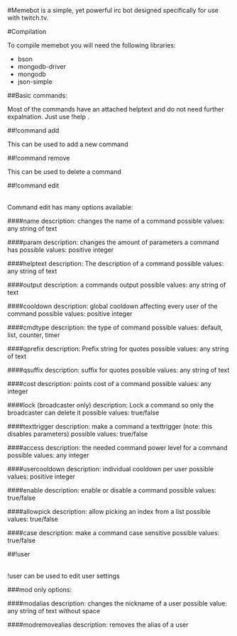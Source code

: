 
#Memebot is a simple, yet powerful irc bot designed specifically for use with twitch.tv.

#Compilation

To compile memebot you will need the following libraries:

- bson
- mongodb-driver
- mongodb
- json-simple

##Basic commands:

Most of the commands have an attached helptext and do not need further expalnation. Just use !help <command>.

##!command add <command> <output>

This can be used to add a new command

##!command remove <command>

This can be used to delete a command

##!command edit <command> <option> <value>

Command edit has many options available:

####name
description: changes the name of a command
possible values: any string of text

####param
description: changes the amount of parameters a command has
possible values: positive integer

####helptext
description: The description of a command
possible values: any string of text

####output
description: a commands output
possible values: any string of text

####cooldown
description: global cooldown affecting every user of the command
possible values: positive integer

####cmdtype
description: the type of command
possible values: default, list, counter, timer

####qprefix
description: Prefix string for quotes
possible values: any string of text

####qsuffix
description: suffix for quotes
possible values: any string of text

####cost
description: points cost of a command
possible values: any integer

####lock (broadcaster only)
description: Lock a command so only the broadcaster can delete it
possible values: true/false

####texttrigger
description: make a command a texttrigger (note: this disables parameters)
possible values: true/false

####access
description: the needed command power level for a command
possible values: any integer

####usercooldown
description: individual cooldown per user
possible values: positive integer

####enable
description: enable or disable a command
possible values: true/false

####allowpick
description: allow picking an index from a list
possible values: true/false

####case
description: make a command case sensitive
possible values: true/false

##!user <option>

!user can be used to edit user settings

###mod only options:

####modalias <username> <new value>
description: changes the nickname of a user
possible value: any string of text without space

####modremovealias <username>
description: removes the alias of a user

